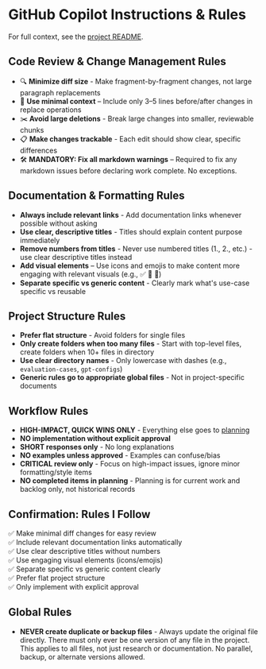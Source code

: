 # GitHub Copilot Instructions & Rules
For full context, see the [project README](https://github.com/dmitriz/custom-gpts/blob/main/README.md).
## Code Review & Change Management Rules

- 🔍 **Minimize diff size** - Make fragment-by-fragment changes, not large paragraph replacements
- 📏 **Use minimal context** – Include only 3–5 lines before/after changes in replace operations
- ✂️ **Avoid large deletions** - Break large changes into smaller, reviewable chunks
- 📋 **Make changes trackable** - Each edit should show clear, specific differences
- 🛠️ **MANDATORY: Fix all markdown warnings** – Required to fix any markdown issues before declaring work complete. No exceptions.

## Documentation & Formatting Rules

- **Always include relevant links** - Add documentation links whenever possible without asking
- **Use clear, descriptive titles** - Titles should explain content purpose immediately
- **Remove numbers from titles** - Never use numbered titles (1., 2., etc.) - use clear descriptive titles instead
- **Add visual elements** – Use icons and emojis to make content more engaging with relevant visuals (e.g., ✅ 🔧 📝)
- **Separate specific vs generic content** - Clearly mark what's use-case specific vs reusable

## Project Structure Rules

- **Prefer flat structure** - Avoid folders for single files
- **Only create folders when too many files** - Start with top-level files, create folders when 10+ files in directory
- **Use clear directory names** - Only lowercase with dashes (e.g., `evaluation-cases`, `gpt-configs`)
- **Generic rules go to appropriate global files** - Not in project-specific documents

## Workflow Rules

- **HIGH-IMPACT, QUICK WINS ONLY** - Everything else goes to [planning](../PLANNING.md)
- **NO implementation without explicit approval**
- **SHORT responses only** - No long explanations
- **NO examples unless approved** - Examples can confuse/bias
- **CRITICAL review only** - Focus on high-impact issues, ignore minor formatting/style items
- **NO completed items in planning** - Planning is for current work and backlog only, not historical records

## Confirmation: Rules I Follow

✅ Make minimal diff changes for easy review  
✅ Include relevant documentation links automatically  
✅ Use clear descriptive titles without numbers  
✅ Use engaging visual elements (icons/emojis)  
✅ Separate specific vs generic content clearly  
✅ Prefer flat project structure  
✅ Only implement with explicit approval

## Global Rules

- **NEVER create duplicate or backup files** - Always update the original file directly. There must only ever be one version of any file in the project. This applies to all files, not just research or documentation. No parallel, backup, or alternate versions allowed.
